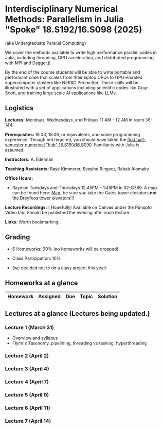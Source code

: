 # Interdisciplinary Numerical Methods: Parallelism in Julia "Spoke" 18.S192/16.S098 (2025)
(aka Undergraduate Parallel Computing)

We cover  the methods available to write high performance parallel codes in Julia, including threading, GPU acceleration, and distributed programming with MPI and Dagger.jl. 

By the end of the course students will be able to write portable and performant code that scales from their laptop CPUs to GPU-enabled supercomputer clusters like NERSC Perlmutter. These skills will be illustrated with a set of applications including scientific codes like Gray-Scott, and training large scale AI applications like LLMs.

## Logistics

**Lectures:** Mondays, Wednesdays, and Fridays 11 AM - 12 AM in room 36-144.

**Prerequisites:** 18.03, 18.06, or equivalents, and some programming experience. Though not required, you should have taken  the [first half-semester numerical "hub" 18.S190/16.S090](https://github.com/mitmath/numerical_hub). Familiarity with Julia is assumed.

**Instructors:** A. Edelman

**Teaching Assistants:** Raye Kimmerer, Eveylne Ringoot, Rabab Alomairy

**Office Hours:** 
- Raye on Tuesdays and Thursdays 12:45PM - 1:45PM in 32-G780. A map can be found here: [Map](https://www.csail.mit.edu/sites/default/files/resources/maps/7G/G780.gif), be sure you take the Gates tower elevators **not** the Dreyfoos tower elevators!!!


**Lecture Recordings:** ( Hopefully) Available on Canvas under the Panopto Video tab. Should be published the evening after each lecture. 

**Links:** Worth bookmarking:

## Grading

- 6 Homeworks:  90%  (no homeworks will be dropped)

- Class Participation: 10%

- (we decided not to do a class project this year)

## Homeworks at a glance

| Homework                                                        | Assigned | Due    | Topic                                              | Solution                                                                             |
| --------------------------------------------------------------- | -------- | ------ | -------------------------------------------------- | ------------------------------------------------------------------------------------ |

## Lectures at a glance (Lectures being updated.)

### Lecture 1 (March 31)
* Overview and syllabus
* Flynn's Taxonomy, pipelining, threading vs tasking, hyperthreading

### Lecture 2 (April 2)

### Lecture 3 (April 4)

### Lecture 4 (April 7)

### Lecture 5 (April 9)

### Lecture 6 (April 11)

### Lecture 7 (April 14)

